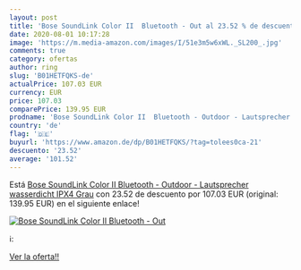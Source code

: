```yaml
---
layout: post
title: 'Bose SoundLink Color II  Bluetooth - Out al 23.52 % de descuento'
date: 2020-08-01 10:17:28
image: 'https://m.media-amazon.com/images/I/51e3m5w6xWL._SL200_.jpg'
comments: true
category: ofertas
author: ring
slug: 'B01HETFQKS-de'
actualPrice: 107.03 EUR
currency: EUR
price: 107.03
comparePrice: 139.95 EUR
prodname: 'Bose SoundLink Color II  Bluetooth - Outdoor - Lautsprecher   wasserdicht IPX4   Grau'
country: 'de'
flag: '🇩🇪'
buyurl: 'https://www.amazon.de/dp/B01HETFQKS/?tag=tolees0ca-21'
descuento: '23.52'
average: '101.52'
---
```


Está [Bose SoundLink Color II  Bluetooth - Outdoor - Lautsprecher   wasserdicht IPX4   Grau](https://www.amazon.de/dp/B01HETFQKS/?tag=tolees0ca-21) con 23.52 de descuento por 107.03 EUR (original: 139.95 EUR) en el siguiente enlace!

[![Bose SoundLink Color II  Bluetooth - Out](https://m.media-amazon.com/images/I/51e3m5w6xWL._SL200_.jpg)](https://www.amazon.de/dp/B01HETFQKS/?tag=tolees0ca-21)

ℹ️:


[Ver la oferta!!](https://www.amazon.de/dp/B01HETFQKS/?tag=tolees0ca-21)
